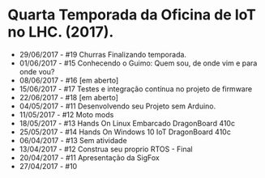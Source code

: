 # Quarta Temporada da Oficina de IoT no LHC. (2017).

* 29/06/2017 - #19 Churras Finalizando temporada.
* 01/06/2017 - #15 Conhecendo o Guimo: Quem sou, de onde vim e para onde vou?
* 08/06/2017 - #16 [em aberto]
* 15/06/2017 - #17 Testes e integração contínua no projeto de firmware
* 22/06/2017 - #18 [em aberto]
* 04/05/2017 - #11 Desenvolvendo seu Projeto sem Arduino.
* 11/05/2017 - #12 Moto mods
* 18/05/2017 - #13 Hands On Linux Embarcado DragonBoard 410c
* 25/05/2017 - #14 Hands On Windows 10 IoT DragonBoard 410c
* 06/04/2017 - #13 Sem atividade
* 13/04/2017 - #12 Construa seu proprio RTOS - Final
* 20/04/2017 - #11 Apresentação da SigFox
* 27/04/2017 - #10
